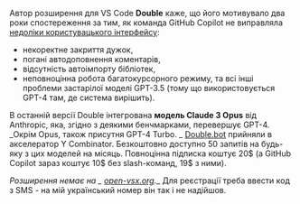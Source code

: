 <!--
date: 2024-03-21T00:30:06
-->

Автор розширення для VS Code **Double** каже, що його мотивувало два роки спостереження за тим, як команда GitHub Copilot не виправляла  [недоліки користувацького інтерфейсу](https://docs.double.bot/copilot):
- некоректне закриття дужок,
- погані автодоповнення коментарів, 
- відсутність автоімпорту бібліотек,
- неповноцінна робота багатокурсорного режиму,
та всі інші проблеми застарілої моделі GPT-3.5 (тому що використовується GPT-4 там, де система вирішить).

В останній версії Double інтегрована **модель Claude 3 Opus** від Anthropic, яка, згідно з деякими бенчмарками, перевершує GPT-4. _Окрім Opus, також присутня GPT-4 Turbo. _ [Double.bot](Double.bot) прийняли в акселератор Y Combinator. Безкоштовно доступно 50 запитів на будь-яку з цих моделей на місяць. Повноцінна підписка коштує 20$ (а GitHub Copilot зараз коштує 10$ без slash-команд, 19$ з ними).

_Розширення немає на _ [open-vsx.org](open-vsx.org)_._
Для реєстрації треба ввести код з SMS - на мій український номер він так і не надійшов.